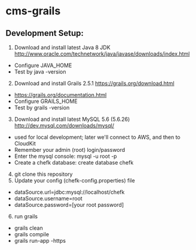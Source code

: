 # cms-grails

Development Setup:
--------------
1. Download and install latest Java 8 JDK http://www.oracle.com/technetwork/java/javase/downloads/index.html
  * Configure JAVA_HOME
  * Test by java -version
2. Download and install Grails 2.5.1 https://grails.org/download.html
  * https://grails.org/documentation.html
  * Configure GRAILS_HOME
  * Test by grails -version
3. Download and install latest MySQL 5.6 (5.6.26) http://dev.mysql.com/downloads/mysql/
  * used for local development; later we'll connect to AWS, and then to CloudKit
  * Remember your admin (root) login/password
  * Enter the mysql console: mysql -u root -p
  * Create a chefk database: create database chefk
4. git clone this repository
5. Update your config (chefk-config.properties) file
  * dataSource.url=jdbc\:mysql\://localhost/chefk
  * dataSource.username=root
  * dataSource.password=[your root password]
6. run grails
  * grails clean
  * grails compile
  * grails run-app -https
